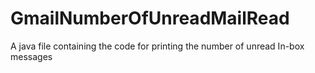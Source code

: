 # GmailNumberOfUnreadMailRead

A java file containing the code for printing the number of unread In-box messages
